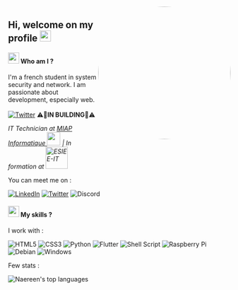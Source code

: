 <img align="right" src="https://media.giphy.com/media/84SFZf1BKgzeny1WxQ/giphy.gif" width="300px" style="border-radius:50%">

## Hi, welcome on my profile <img src="https://media.giphy.com/media/hvRJCLFzcasrR4ia7z/giphy.gif" width="25px">

#### <img src="https://i.pinimg.com/originals/20/c6/09/20c609f194dde4421224b94e9d3d5c6c.gif" width="25px"> Who am I ?

I'm a french student in system security and network. I am passionate about development, especially web. <br> <br> [![Twitter](https://img.shields.io/badge/-PORTFOLIO-blueviolet?style=for-the-badge&logo=HTML5&logoColor=white)](https://erwancloux.fr)
 ⚠️🚧**IN BUILDING**🚧⚠️

<p><em>IT Technician at <a href="https://miap.fr">MIAP Informatique <img src="https://lh3.googleusercontent.com/-dziqP6nan8I/AAAAAAAAAAI/AAAAAAAAAAA/qqEez4QwPlA/s44-p-k-no-ns-nd/photo.jpg" width="30px"/></a> | In formation at <a href="https://www.esiee-it.fr/fr"><img src="https://www.esiee-it.fr/themes/custom/generic/medias/logo-esiee-it.png" alt="ESIEE-IT" width="50px"/></a></em></p>


You can meet me on :

[![LinkedIn](https://img.shields.io/badge/linkedin-%230077B5.svg?style=for-the-badge&logo=linkedin&logoColor=white)](https://www.linkedin.com/in/erwanclx/)
[![Twitter](https://img.shields.io/badge/Twitter-%231DA1F2.svg?style=for-the-badge&logo=Twitter&logoColor=white)](https://www.twitter.com/erwanclx)
![Discord](https://img.shields.io/badge/Erwan&#9839;1111-%237289DA.svg?style=for-the-badge&logo=discord&logoColor=white)

#### <img src="https://pic.vsixhub.com/f4/e5/8607133c-9ced-49bd-b817-28004ca94c7c-logo.png" width="25px"> My skills ?

I work with : 

 ![HTML5](https://img.shields.io/badge/html5-%23E34F26.svg?style=for-the-badge&logo=html5&logoColor=white) ![CSS3](https://img.shields.io/badge/css3-%231572B6.svg?style=for-the-badge&logo=css3&logoColor=white) 
![Python](https://img.shields.io/badge/python-3670A0?style=for-the-badge&logo=python&logoColor=ffdd54)    ![Flutter](https://img.shields.io/badge/Flutter-%2302569B.svg?style=for-the-badge&logo=Flutter&logoColor=white) 
![Shell Script](https://img.shields.io/badge/shell_script-%23121011.svg?style=for-the-badge&logo=gnu-bash&logoColor=white) ![Raspberry Pi](https://img.shields.io/badge/-RaspberryPi-C51A4A?style=for-the-badge&logo=Raspberry-Pi)    ![Debian](https://img.shields.io/badge/Debian-D70A53?style=for-the-badge&logo=debian&logoColor=white)  ![Windows](https://img.shields.io/badge/Windows-0078D6?style=for-the-badge&logo=windows&logoColor=white)



Few stats :

![Naereen's top languages](https://github-readme-stats.vercel.app/api/top-langs/?username=erwanclx&theme=buefy&exclude_repo=glpi-glassmorphismtheme)
<br>
